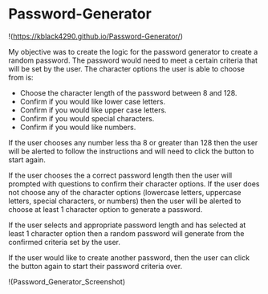 # Password-Generator  
!(https://kblack4290.github.io/Password-Generator/)

My objective was to create the logic for the password generator to create a random password. The password would need to meet a certain criteria that will be set by the user. The character options the user is able to choose from is:

* Choose the character length of the password between 8 and 128.
* Confirm if you would like lower case letters.
* Confirm if you would like upper case letters.
* Confirm if you would special characters. 
* Confirm if you would like numbers.

If the user chooses any number less tha 8 or greater than 128 then the user will be alerted to follow the instructions and will need to click the button to start again. 

If the user chooses the a correct password length then the user will prompted with questions to confirm their character options. If the user does not choose any of the character options (lowercase letters, uppercase letters, special characters, or numbers) then the user will be alerted to choose at least 1 character option to generate a password. 

If the user selects and appropriate password length and has selected at least 1 character option then a random password will generate from the confirmed criteria set by the user. 

If the user would like to create another password, then the user can click the button again to start their password criteria over. 

!(Password_Generator_Screenshot)
